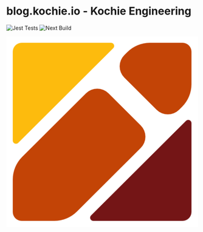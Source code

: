 # blog.kochie.io - Kochie Engineering
![Jest Tests](https://github.com/kochie/blog.kochie.io/workflows/Jest%20Tests/badge.svg)
![Next Build](https://github.com/kochie/blog.kochie.io/workflows/Next%20Build/badge.svg)

<img src="./public/images/icons/blog-logo-512.png" style="text-align: center">
